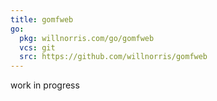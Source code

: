 ```yaml
---
title: gomfweb
go:
  pkg: willnorris.com/go/gomfweb
  vcs: git
  src: https://github.com/willnorris/gomfweb
---
```

work in progress
